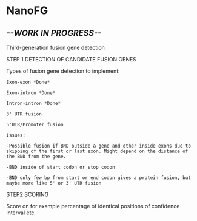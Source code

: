 # NanoFG

## *--WORK IN PROGRESS--*
Third-generation fusion gene detection

STEP 1  DETECTION OF CANDIDATE FUSION GENES

Types of fusion gene detection to implement:

	Exon-exon *Done*

	Exon-intron *Done*

	Intron-intron *Done*

	3' UTR fusion

	5'UTR/Promoter fusion

	Issues:

	-Possible fusion if BND outside a gene and other inside exons due to skipping of the first or last exon. Might depend on the distance of the BND from the gene.

	-BND inside of start codon or stop codon

	-BND only few bp from start or end codon gives a protein fusion, but maybe more like 5' or 3' UTR fusion

STEP2  SCORING

Score on for example percentage of identical positions of confidence interval etc.
